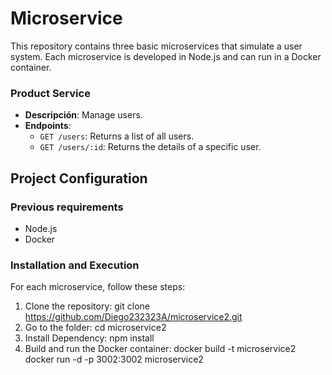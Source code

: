# Microservice

This repository contains three basic microservices that simulate a user system. Each microservice is developed in Node.js and can run in a Docker container.

### Product Service

- **Descripción**: Manage users.
- **Endpoints**:
  - `GET /users`: Returns a list of all users.
  - `GET /users/:id`: Returns the details of a specific user.

## Project Configuration

### Previous requirements

- Node.js
- Docker

### Installation and Execution

For each microservice, follow these steps:

1. Clone the repository:
      git clone https://github.com/Diego232323A/microservice2.git
2. Go to the folder:
      cd microservice2
3. Install Dependency:
      npm install
4. Build and run the Docker container:
      docker build -t microservice2
      docker run -d -p 3002:3002 microservice2

